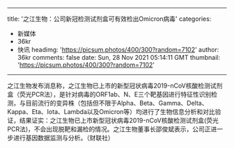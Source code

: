 
---
title: '之江生物：公司新冠检测试剂盒可有效检出Omicron病毒'
categories: 
 - 新媒体
 - 36kr
 - 快讯
headimg: 'https://picsum.photos/400/300?random=7102'
author: 36kr
comments: false
date: Sun, 28 Nov 2021 05:14:11 GMT
thumbnail: 'https://picsum.photos/400/300?random=7102'
---

<div>   
之江生物发布消息称，之江生物已上市的新型冠状病毒2019-nCoV核酸检测试剂盒（荧光PCR法），是针对病毒的ORF1ab、N、E三个靶基因进行特征性识别检测，与目前流行的变异株（包括但不限于Alpha、Beta、Gamma、Delta、Kappa、Eta、Iota、Lambda以及Omicron等）均进行了生物信息分析和对比验证，结果证实：之江生物已上市新型冠状病毒2019-nCoV核酸检测试剂盒(荧光PCR法)，不会出现脱靶和漏检的情况。之江生物董事长邵俊斌表示，公司正进一步进行基因数据监测与分析。（财联社）  
</div>
            